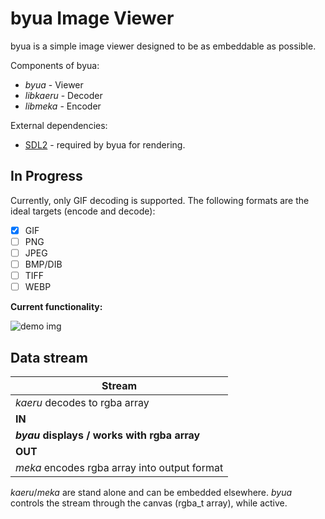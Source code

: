 byua Image Viewer
====================

byua is a simple image viewer designed to be as embeddable as possible.

Components of byua:
 - *byua*     - Viewer
 - *libkaeru* - Decoder
 - *libmeka*  - Encoder

External dependencies:
 - [SDL2](http://libsdl.org) - required by byua for rendering.

## In Progress
Currently, only GIF decoding is supported. The following formats are the ideal targets (encode and decode):
 - [X] GIF
 - [ ] PNG
 - [ ] JPEG
 - [ ] BMP/DIB
 - [ ] TIFF
 - [ ] WEBP
 
**Current functionality:**

![demo img](http://i.imgur.com/u9bnWRG.png)

## Data stream
|Stream|
|------|
|*kaeru* decodes to rgba array|
| **IN** |
|**_byau_ displays / works with rgba array**|
| **OUT** |
|*meka* encodes rgba array into output format|

*kaeru*/*meka* are stand alone and can be embedded elsewhere. *byua* controls the stream through the canvas (rgba_t array), while active.